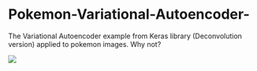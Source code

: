 # Pokemon-Variational-Autoencoder-

The Variational Autoencoder example from Keras library (Deconvolution version) applied to pokemon images. Why not?

<img src="data:image/png;base64,iVBORw0KGgoAAAANSUhEUgAAAvQAAABGCAYAAACjQQBBAAAABHNCSVQICAgIfAhkiAAAAAlwSFlz%0AAAALEgAACxIB0t1+/AAAIABJREFUeJzsvXl4HNd1p/3eWrp6R6MbaOwEuIoiKWqXLFuyZSneFCuO%0AYztxlkkcx4k9mXyZSfLlS8azmEpm8k2cOLYTO44d27IiWZKlaLcoiZIoUuK+7wQIggCJHehG72st%0Ad/5oEBsBcJHi0En/nqeIru3Ue889VXXurVtFIaWkqqqqqqqqqqqqqqqqqvrplPKvDVBVVVVVVVVV%0AVVVVVVVVXbmqCX1VVVVVVVVVVVVVVVX9FKua0FdVVVVVVVVVVVVVVdVPsaoJfVVVVVVVVVVVVVVV%0AVf0Uq5rQV1VVVVVVVVVVVVVV1U+xqgl9VVVVVVVVVVVVVVVV/RTrbSX0QogPCyE6hRCnhBB/8k5B%0AVVVVVVVVVVVVVVVVVVWXJnGl36EXQijAKeBeYAjYC3xaStn5zuFVVVVVVVVVVVVVVVVVVYvp7fTQ%0A3wZ0SynPSilN4HHgY+8MVlVVVVVVVVVVVVVVVVV1KXo7CX0L0D9jfmByWVVVVVVVVVVVVVVVVVX1%0AE5L2L30AIcSVjempqqqqqqqqqqqqqqqqqqYkpRTzLX87PfSDwJIZ862Tyy7Q//zSl5BSXvLkzJgu%0AZ78rOca/Ba6fxPQvWfYvXWZ8/KTr5N8S10/j9Hbiozr9+5iqMVKdFpuq8VGdFpt+muJjMb2dhH4v%0AsEII0S6EcAGfBp6fb8N5mxL/SpKTE1xdXDN1NXKJGdPVIsnVywVXHxfMjv+rTVcr19Woq9VXV3t8%0AXc1sVV2arlZfXe3xdTWzVXVpupivrnjIjZTSFkIEgK7JReNSypNXau/fu67moL6aG0Dnk/qrUVcb%0A29UaY1crF1z9sQ9XL9vVxPXTEGNXm672+IKrl+1q4rpa4wuuXrarOb4W09sdQ58DVkspE4ttdPfd%0Ad1+W0avViVcr10+7Ljc+qvr3pWp8LKzqNamiaoxUtZiq8VHVYvq3Eh9X/B16ACFEL3CLlDK+yDby%0AUo4xcwsxZ9mV3LTOH1OI2XvLGUcSl2D5J8U1k+1SuObjuNq5roRtZujMRbtSrvMcb4trkX0vl2um%0AvXciQVvI1uXG/jutxcp4JT57p3S1c1WOP3fd1c1VWfeTZbvY+Xw1+Oxq41pMVa7L07/29XUxXe0+%0Aq3JdmiQSRSjIf4GXYiv24VUhxF4hxG+/TVsXGL7ifd9GI+VfS/Jtlfjq1E+qRFer7y6V652kvzo9%0Asbiulvq7OiguT1eL7652Xa1+ulq5fhpU9d2lqeqnfz96u0Nu3iOlHBZC1FNJ7E9KKbfN3WjDhg1T%0Av+++++4LHm9U8u8Lw25Wj8s8PcdzdT6Rn9kbMjO5F0JcVrfsXK7zY+Pmcl6M7V+Ga9qinDX3DnPN%0A3eAyuOZjkpfBtZD9C7gume3tcS3EJhFTxxeXyzUNNy8XiAueTPzEuOawzcYSl2JmYa7JnS+XazG7%0AzLV72ftP+0xML7go1yxLcpHC/EtwLcL2TnItxHalMTZvfC1wHbziGHs7XDNnLnTXJUnO43M5Y/ad%0A5rpUtvm4Zv688thfGOSd4Jr6edkx9va4ZrP9O+CaOTO/2cvgmtxzofJdbozNZ+Md4ppl7yfNdd6a%0AvJBr65YtbNmypbL6Ip3Vb2vIzSxDQnwJyEgp/2bO8kWH3JxPtHLZHF3HT1KwSzgKqKoC0mFZx3Ia%0Ao40sdHWfOetIyejYKIOD/axZvRa32zMrGRJCzJ+wLsJl2w6nO0+RyKQxFYmqqQgsmqMNtLcuPW/o%0AQn/MsiVJZ9Kc7DrJyuWrqK2tnbX+SrgABvsGGZuYII+D0FUUSoQDXlZ1XHvJXGXTpOv0KerCEZoa%0AGmdvO7n/YsNx5uNKxFKMjMZJYSN1gSbK+DSb5a2rMHRjXq6ZbFJWwrv37FlUVaG9tW1RrsXYZjYy%0A8rkSsdEUcWxMDVTVwieztNa14Xf7L4kLYCQWJ5fLs7StBUWZ/ZDrSurSshxSE3nijkNOlSi6xO/k%0AqPcGCboDi3LNTIzS2TxjEylaG+twu/S3zSWBfNYkadmkFEAX+GWBGk2jxuU/b2iK5QI7k8ZKpsXo%0ARIZI0IfP43rbXADlkkPWckiqgApuLAJC4tc8FRax8MPS81yOlEykixi6SsB7IVdls0uN/Ypl25aU%0ATElaBVsR6Dj4sXGrOgpiQa6Z9SiBXMFCAgHP7D6XK419KcE2JXkVykKgIPHioCsK6iQXXFiPcpY9%0ASdl0MG2Jz1AuOO6V1qVtS0whsAQ4Agwp0QUVf1UMLcA1fRO0HEnZlBi6QFXeGS7pgC2ocFHp/dKY%0A8Vh7Qa7JX7JyTzJt0BSBOud5+BVzVUzjTHKJSa6pvS+BS0qwnUq1z8dVOc7lxf4U2wwuZQbXgnE6%0A2xCOU/mrzDN+4FJ9dkFHiayAyMl1l8Q1w+dTZZMVn83d5fLq8kKu80cSU7MLd+TMy3V+33eIa9Zy%0AZsTWebp5zMwXC+d3mbv55cXYpeao8/ts3o5G+RPkWuxeNLcuz+8yr5lKXSrKwkNurriHXgjhBRQp%0AZVYI4QM+CDwwP7Sc5ZjZbpDYls3QuXN85ytfZSg3hukCl8dAlSaf+43f5QP33oeuTyYoM8shZjvE%0AtEwO7N/N00/9iP/+3/+cttZ2VE2dwbE412w2iWM75LMZnnnkcQ52HyetWriCPlwyzX3v/zC/9qnP%0AoblcCDk75KdO0MkDWrZFb98Zvva1L/P7v/eH3HLL7WiaNiNRvDwu6UhMs8z2195k66499CslRNCN%0AW8S4ZWUH//k3/huayzV545m/BVS5oDskU0l++OjD3HH7Hdz3oY+g6a6pzebE2gVBPrvUlaTBMst0%0AHe7i1dd3c5QCVlDFp0+w3F/k87/wh0QjTaiKwrwhK85fNCWlcpmXXtuE223wHz71S+i6a+rEmO88%0AuiDGZs1LLNNidGCMba8dYRdFEn6Jz5ejw+rhk+/+NCtarkFVz8fKfL6fTCTLZfYdOsKZs/189tOf%0AwONxoyjqonU584Se8uHkEtuyyaZydB7oZ4dZoM8n0YKSVeVe7mpbw5qma9G086fpwlymaXKmf4it%0Ae47yiQ++h8ZoGFVdPMZmJnFzey4cx8Eslxk5m+JgocQxt0T6FVY6I6z3+VkTWYmqaYjzN8pZ9qdn%0ALNsmnkizZW8Xt69rZ1lrPZqmzzjuHK7zsFN1PedqISVm2SQZL9KbNznoBscQtCg5rtFsVvhaUVW1%0A4t8ZsT6Xy3YcCsUSx3pGqA95WNkWRtf0BWNsoXqcKbNsUsyZxPM2xw3IuwS1qslKxaRBD2GoesX2%0ALDuz2RwpKZfLnB3JIIGVLQF0TUcoysKxz4UN9ZmyTAuzZFEq2JwzBEkVNAWWqTYh1UBR9Kl4lGJu%0AvUzbKpfLxNIlMgWbtjo3bpc+45y5fJ/Zto1ZNrHKkNYgrUIJaNYEQUXFJdTK/pNJ4kJdYqZlks2b%0ATOQs6oM6XkOfcc5cPPbnsjmOxCyXcWwoiUojqIAgpCoEVAUd5SJc09f9UskiVbTxuRS8hoam64uf%0Ak3BBAjDVwJZUuByJjcRUoYjArSj4VXWqYTbFNY3CzCixJ8/tfFmiKuBxqZX762KxvyBXxbZpmth2%0AJRO3FYmJQBEKPk2rJM9CzErw5usOPt/BVDYrdnRd4JoR+wv6bJEYsywL27Ir/hASG3BQ8OoaCuKS%0AuADKpoll2TgSNFWgazqKqix43MWvr5Oxb1qTx5VIAbYUuHUdVSgIIZFSzAjQ+blMy5rkkiiKQFe1%0AqZxn3uvnjN/zrXccB9M0p7cXEkcKdE1DU1QEcrJhJObJEabvSI5tY1rW1H1YUZSpHO5KuKSsxNj0%0AcomDQFVVdLVyrgshOf/0d3a8THNJx6FsmlOBJBQFl+6aagjMW49zGgqzGmSTuYXjOJNnWIVBURR0%0ATZs8HyXyguvNTAuVBeWp8lUsuXQXyozOiUtpQFy0h14I8T3go8ColHL95LJaKt+cvxUoA/3Aw1LK%0A/zPP/tJxnIUTeinZsfkV9rzyCOvDnRh2CaSKaXvJjLjp1ZqI3nI3n/71z523OA9lxeJjj/6AoR2v%0A0JQapjvUwYd+6TPcfufdc1qXs8u7GFfn0UM89eDfsz7STa2eQThg4iUfdzNk11FuW89/+NzvEggE%0AF+V6ddOL7HzxSVaOn6Y3tIR1H/h57v/4L84ozeVxjY+O8E/f+Cpt6gma/QmEkJRsN+W8m0Sphl69%0AjV/9zc/TvnTZAlwVqwcP7uVHD32bFRN9JLwhQje9j8/9zv8zh+sCglkJ/UwuKSUP/e3XkKO7WBme%0AAM2haLmwTQ+m7ee0bOLun/0kN9x066Jc/f1n+ftv/g0No6dxNI1cx3V84fO/T11d9JK4Kjiz173w%0A2GP07XuZG5uSSMOhaKvYthefK0iPWc/ym97LXXd/4LylebnK5TJ/9/W/ptC5nwBlempb+O3P/ifW%0Arblu0RhbKKGXSHa+vpk3nn6UW1uzuAM2JaFSLLupC9Uz7oRxN6/hAx/52KJcAP/00Pc58dZrtMgs%0AZ2oaue/nf4mfee+9F+WaWjPHX93HT/Dg33ydm9uK1EUsHJcgldVpampHehvJGk3c8d578fn883BN%0A23r5pY28+NTjLBU5BgO1rL/zXn79F355RmkWyNQWSOgTsTjf/+uvE2GQJQ0WWgASKZ1o8zLCrSsY%0AL4dYe8NN1EbqFuU6ePAg3/zbv6VdL5D1+ai99nr+8LO/iz7V0J4/xhZsaAD/9LVvkuo7xMomG0+N%0AJJnTCNR1sPrmW8iYtdS3dBCJRqe7t+a5SQ8PD/OVv/4KemYEvDrZaCt//Nn/SFtj8yVxMYdNAhsf%0Af4rDb27imhZJIGiTL6tIo5F3ffBnsLU6PIEokfp6pswvkDx8+a+/wtCpI3jdMOwN8YVf+U1uW3/D%0AZcf+eat7tmzjuYcfZkWboLbGwpaCRD7A+3/ufkLRDlS9hlA4XDmvF+F6+IePsn3rq4QNk3F3iJ/9%0A8M/xsXs/eEWxL4HeU6f51l9+naYGm/qwha7aDCc8vPdD97FyzQ0I4ccb8FcaM4twbdq8mccef5Sw%0AUSZn+Ljhlvfw+U//2tRxLyf2JZBNZ/jWl79OoTBEfb0kYBQZTvq4/tY7uet99wA+DI8bVdPmCZNp%0AW0dPnOQvv/Z1at1FbJdBQ8dq/ui3Po/P413wqjyTixlslfRD8oNvfpeukwcJNwgCrgLJgpvWpdfz%0AqV/8JCpeVN1V4Zq32JWZ2MQE/+fr3yCbOIfuElj+CH/02S+wfEnHZXMBOEg2PvNjXnv5JfwNKgF3%0AnlJZw+Vfym/95m8Q8odRVR3lfKffInX5lX/4DidPHMDjMsnrQX7zk7/Ce26+9aJcU2bnJIF7d+3j%0AoX98CE+dgs9bBByShVo+/9nfZNWylShCRVGVRa8VAI8/+zyvbN6EV8tRcgX58Ps/xCc+dN/UcS+L%0AS0rOnuvn7776LcpKEbe3hKEXSBZq+eTP/QJ33f4uFBTETK5ZONMx8ebOPTz42OO4lTSOy8369bfw%0An37tM4tzTbLNx1UsFfnm3/0jZ/r7Ud0WXneMnBnmzjvu4VMf/SgKCihidkfo3KQZ6D7Tx1998x8R%0Adhw0QbR5KX/0W5+ntqZmMSpmJvUzY9+RFo/98Cl27DmIqYDPPYaFl5UrbuL3PvsbKGLySea8XOfJ%0AJJlsjr/65vcYHupGqGVsPcAf//YXuHbFygtIFuuhV2eOb59PDzzwwATwfeDjGzZs+NbksgeAQ1LK%0AjzzwwAMOcE5KOa+hBx54YMOXvvSlCx9dTBbqjTc2c+7gRupye1nfXKDBZVHngoghCEqLTCrJ+ESW%0AgYxNQ0MjHq+HOf1RU2H04vMvkD51lBsDMJbIMpEvURQqS9o7gPkDaSGuffv2cnjbi/jH3mRdQ4ZW%0AX5k63SaiSoK2SSmdZmw0wVAWgqEwoVDNhVyyQrdz+zaOb9vKnWGNZKZIPFMgUSrT2rpkVo/NolyT%0AbF1dXWzd9Dxq3xZWBsZoD+aJKCXCWATKJk46y8jgKBMlA9UTIBqtO29xVgEdKek6eZKXnnmWWwJA%0A2SKWyjGYTBGNNuDz+xc88S70mWR4eJhnn3uGctdmWkQfHcEMtWqOkFnEXywgkjlGB0eZyGuU1ACt%0ArQ1zuCpsjpSMjozw5GNPsFzkqRUwnsgzns3iCwQJR+ounQvI5XJsfHkjo4deoy53knZ/ghqRJlhK%0A48tkEPEMowOjxFOSlFNDU3Mdmjb3CUKFq1gu8cyTT6PHBmk3BOMTZTKFAoruoqmpZZJhXrB5mV9/%0A43U6d76Kf+wIbUaMoEjgKyZwT8SxxxLEzo0QGysQM+uorQ3g8brm5SrZFq9t2sxY5zHWBhTiaZts%0AroBpm7R3LF+Ua24NAOzbv49dm1/Cde4QTco4ARnHKE/gGhujOBJn/OwwY/0xUlYUj99PIOiexwoU%0AzDJ79x7g8PadrA0K8gVBNlMim03R1NKKy2Us+Fh5Pp+d6u7mpY3PYXYfpLY8jN+ZwCWTMDRGdmic%0A4d4hhnvOUbTq0Ywaamrd543NspMrl+js7uG1ja+xzCtRbIVMxiIRHyESqccfDC56M5y7bnRsjH9+%0A9mmSx/biTQ/isxPoIo01GiM9OMrZM0OMnD5LqeBFNeoJ1p4f3jPbUrZUond4mNc2biFo5QgIhVxW%0AIZeM4fV5iNRHL4urWCzxwksb6d23Ey3ej8dKoio5zIkE6f4xevsHGT7dRykl0Y1WPAF1cpjDXH+V%0A6YvH2fLqdkqxcSK6oJAzKGWTqMKhuXXJPKWZ5ppv3Rtbt3Jg25uIkX4MJ4tCATOXJdUXY2hklIGe%0AXrJjGfz+ZeiGgqqJC6yULYuu0TF27zrMWO8A9R6FcsGglMlRKqRoX7p8Vu/upXDtP3SIza++ijlw%0ADsMpolDGskpMnEkyPjZO/5leYmeHCARbMdxuVP1CLoDjgyPsO9hJ7/E+wh4NabkpZ8skYgM0Nbfi%0A9nguqy57zvTy7AvPk+o9i1IuIqSFVB3iZ7PERmL0n+1l6FQPXm8En78GdeoBxezOl86BUXYcPsWp%0Agz0E3DoaHqy8IDZ4hnA4TChUuxDVvFyxeJwnn3uOoc7TyHwJ6QhQITVaYmJogv6BXs51nUYVLkLh%0AesRUW2M6e5ZA70iMV/ecoPvoWRRH4NI8yJKbzPggbpdGQ2PTZXGZlsULL7/MyYPHMdNlbKkhFJVc%0AymZiIMPY2AB9p7op5ks0NrUhlPm5xhJpnnvrAF3HzlHOO+iGD2H7ySfGccp52juWLso1XQPT2rpt%0AOzu276WQtJCagdBclIsKiXN50qkYZ3u6mRgfp7m1HXXqKcD0/VtKKJZNNr61n8OHe8kmLFzeIELW%0AUExnyMSHWNqxbLoBdYlch48d45VXt5AYN5EuD4rhQaKTHCyTTSbpP9tD35ke6qONeOaJ3/NDf7bs%0AOsTO3SdJjZlo3gBCDWHmbUbOnqC5uXmyE2hhn821e65/gKeff4HBwRyW8CI8XhTDTWbcIRfPMjLU%0AR9epE/h9AWpqQgty7T/ayatv7GNi0EQ1fCh6CGm5GTvXSU0wSDgSWZhrTi89QCqV4scbX+LU6XEK%0Algfh8aO4XeQzkmw8x8TYECe7jiORROsb5vW5lHC6b4Cnf/wGI715bMWDcIfQlDDpsXPoiqS5uWXW%0APg888AAbNmx4YD7Kiw65kVJuE0K0z1n8MeB9k78fArYAf7qonbmlmNSmjS/Qmt/BR9bbSEfFNkE4%0AAk2xCYRy3CDc7Brq4eEHH2LtunWEI+G51kBKHMCxFUDD61G4Tfeycf8uRksOd971PkDMe8dZiGvX%0A9rcY3PMSf/huB4mKXQbLAl1IPEaGFSEVGYcHH32UaEsr7R1LLuCSkwmXtFUEBrpP4zqXwa7eUzw9%0AOs6tt9+Bx+O9LK6Tx4+y6fnH+eKdkpBHwy6DadmoEnSRocEteXfQzyOvbER6Qqxde83kSTKj50JW%0AEnrpqOjCi+HXWKUYOMkED37vH7hm9Rqi0YYFssCZDd9pm4OD/Tz43X/gv75b49o6HduucCm2QLXz%0AuO0E6/UAm3ZvZ9T0ctut60BRLuCyHQdHCtx6EG/ARbvPwMgInnjqMcINDaxYuQoh5v8403zPmrLZ%0ADE898Tj31I5wW7sb0xJYlo1wHBS7SDkdY0k5wKFjh3hhws311y/F5aqZVXRHVsbomraDx6ghFKqn%0ANWJQk/Xw7JbXcFwaN954M0JR5yGYn01KeG3TK3iH9/Era3yUigqmYyOlhSbKpGJn8ebdJMccftT/%0AY1pbfplQaCnKjCEOtgTTlhQtC7c7QCTSTHOzG2/KzbajR9iUm+DOu94/uc/C/SIz2aSEPXt2c2Tb%0AJv7wXXUUcjoltYwlbFxGkdjAObIpsMU4r4xFMXwuovXr0FzTY9BtCWVbki2baC4vDQ1LaGvzUJ9z%0Ac2RghKf6H2b9jTfi8/kXrMsLuSRdXZ288PQT/Jd3NRFUwpSESdkl0b05xvqHGR3rwS2D7JqIkrd1%0A6huuw/D4OH8IByiYklTRxFJ0mltX0NFu4LXd9I6leeSH36F9WQcNjQ2oqj4f0pSPzsuRkuHhEf7p%0AwYf4zA1RVq2IUrDK2AENVylL7Nw4XcffoFYJMjaoMZHzEKhdjS8QRNOnj5EpO8TyJZIli8bWFSz3%0AFGnSXcTj8MpLzxAIeVi+YgW67p6HaH6ubD7Ps08/x7VGgTvXtpIrlCDiBj1PJjXK3jffIKT4GOtI%0AE8+EueF9LUQb6/B4vbO4RjNFzsST1EbbCXh9LA+orIi7eGP3FkwnxXU3rMfl8iHmG/Q8h82RlUT8%0A9c1byJ05ycdvWka6UIaQG8u2MNOjHNq7G8WUtLWsI19uYdn1dTS11xGqCU3Zy5UdRtJFTo7E0QMN%0AXHvt7VxTJyjGBPtO7+PHsU5uvv0WAv7w1BCv2UCz/iAl5E2T3XsPsP3Nt/js+26mUHaw3Dq4NWR6%0AmOMnj3J4zy6aapqwZB1L1i2loa2WhmjDlNmi6TCaLnKkf5ys8HHddXextF4g0g6n+k7y6JPfZfnq%0A5Xi863Eb3gu5JqFmxn6mVOZwZxdPPfksv37PnQS9QYpCRanzInKDnD5zlKNH9hDRA5iWm5WFIrUN%0AfpoamyqP/akMIxqcyLG/d4QzE2VuvOEeGsMKRtlmfLCfx596kEhTiHBdmIA/dGlcxRIn+87ywx8+%0AwYdvvoW1K+4gUwY17CXgGuXcqeP8+LmnCesBkokcZVS8IRfNjc14Z8TYcDzDvlNDbO8cZtmK24j4%0ANdzCwYqleOmNHyC1Ai3trYRD0flvSXO4cqUiZ8fHePq5F2nx13HHnfcykXNQgwbFeJKRzk5e3bQJ%0AQyjcdNPtuAMh3D6N+mh0VozFklkOnOrn2W3HWFe3itUrbkN3CZRUljf3PkY8cYblq1dQH26aHhI8%0Ah2vGH0qmyUBsnJde3UxsKMXP3vtxso6DdOmUcwUi9mn2732TYinBso5lBCNRAgEvteFa6uujU2bT%0AuTxdfcO88NYRavUId7zrZpSgC5HKcPjIizzR/RbLr1lBe9tyfF7fRbkk0D8ywpZtO3nrrb3c/9HP%0AoPk9OC4Vx3KIa6c4eXone/bvpMbvwRuspX1JG36/j6bm1qk6KZbL9A2O8tK2w6QnJHe++2PIoIEs%0AFDjbvYsHn/guDa2N3HLju6gNheepSCpP+qd/MhKPsevAAZ5+6kU+dP/niLZ1gCFwVIWJY6c407Wf%0AJ577MZomsVEol0sYul7pMNJdVBpAkr6hUTbvOsK+IwPcd9uHEWEfjmORGDzNkxu/gsuvEagJ0hBt%0AnJ9rsiF13l+JVIqjJ07y3HMvs2r9B7n9npsRBlgKpHvPMnjyME88vxGh2vzMRALDZaACjc0tkw2a%0AirGhsRjb9h/nmVf38XPv+XlqWpuxXAIlnWXjK18mX4oTbWyguamt8l7pRXSlY+ijUsrRitPliBAi%0AerEd5kpSSTF8VhFPuQhlm5Km43UEqiOxhYXfZWHUlQnnVMxeE2k70ztOqpKcgrRBQ+KTeWrMPB4Z%0AxK+AUAU4NiiLJzUzuQD8ONQ4JopVJq9qGI6KYTuYio3PbeMxICNK2CcdHLNceZNnxg3NkZXExnEE%0AqhB4RZmgOY5t+QkoCrqrrgItHVgkqZnL5RPQoIDulDClQEhB0FYoKw5uPwR94PfbcHaMciEBtg2q%0AOpWcSwmmBGkLBAJDlQTscWpsnaDU0T0uBE7FZ+rFw0NO/uMWCh2GG4+Sx8TBElBrgqUIqFGpDenk%0AMwpacohcsg/HLKPorlk+Kzng2AKkgq6Az0kQNCU5043hURGKg7RM0I1L4pISNBTaPT5qNAdLKZHT%0ABBFboqgqMqwQrXfITLg42TNEbGQvpewv4QQqj4jPq2CDaQuko6IChpPCb5o4BS+G20ZxSRyzgGp4%0AudiXYM9zSQmt3iC6W8NW0qQNhZDj4FEV7IiXaBSycY3M2Qn6ep8nOX47ZqEBwx+YspW3IG2CDxeq%0AELjI4i2PU8q60fQ8+ARmIYXLE0TMl9TMw+U4kgZ3kI5AEIcYGY+CISEiBGbYz/p6hWLS4UyfxcYz%0A/0z/6QCZa+upbZ5+cblgQV/WIaIaaKqGqpRwWwmctIpKAVmvUiomsMsNKO55bjhzuQDLloRcfq6L%0AtKBpSfIegRQq9VKhHKmhrkHHzhUY7lR5sucZrNpRVi9XaF9341Rjw7QlJ5MWAcWFR/eCS6LZMZS0%0Ag1MoIjpcFOw4xVwCX3DxS9p5rpLloAkXtzavwueJkfeWKWkGUaFgh2sJ13m44aYAA0clr/e9xuH0%0AEby+T3Lzez9AuH46ETwSM3FsnTpfBOnVEDKNky1QiJWhRSGnxUlNnKWu4ZpFuaDScClaNpmizfqG%0A5dTSQ96TIhvy0qC6UWq9BIN+rrsjwNDxIru7D7Lx0V3cM3wP9/3cJ1mz7vpprtEiZ5MOtzUs4WDN%0AQaxSESufJjVUwK4zKQTSDJ47SFvHLbhcCySos7gsBpNZOmrbKDROkHEnyQU81Bp+gtKLsaaGT9zu%0AZ6IvyfE5rHZ2AAAgAElEQVQTo3z5219gzfobuf/+X+C+j9w/ZatzLM/Lp5Lcs3QJsegEw8lByrk4%0AiaEUpi+N3apy/Pgm1q65h9raloWhJuvRkpKu2AReV4gb21eRdqUo+b14jQgBLYKyOsiHbg5QmBjh%0A9IEY33rkz/DUR7n77g/we7/ze1O2BpMFvvZ6D3evamRJh8LRXIpccYLS8Bg5RtFv8HP49OsEggbL%0AO268KJcDHBoeZjhj8r5Vt+P4VTJ+G1UPUuNuh5UB3r2mBml30LdvlCde/D6Zl37AmrXX86d/8KfU%0A11WGUuVLJt94+ShNkVpuuf56dncew5dPkR0bJZ7px/+eJg4N76T2hI87b/voolzn63L/YD+burp5%0Az/Lb8deFSAckjvDg8y1B7YgQXBLmRl8HfQeH2Lp3M4+99hThSANf/OMvcsP6G6ZsPbTpAGNZh/vu%0AuYcTw71MxCbQR0bJ9vfhvj5MV+EkL299gk/f/x9nvbOxENfx4UG++vLzLA0vo6kxSjKoYnlVXN4m%0AfN5G2iNhln1kCcOn+jl1spuNf/Lb1NaE+e3Pfp77Pjxd9he3HeHlPT184iMfY7ScID6RRBmZoHS2%0AC2WpwYgR5/uPf43P/fIf0hhtvSjXSDLBf3/k+9QVNNatuolkyAXSQXWFMYJuwloN99zVwsTIOXqP%0An+KP/8d/IeB2c//PfozPfe53p2ztOdrN//7us3zso5/CXednopjFGstRGjiJGSnjtHj42+//Bb/z%0Aq3/ATetvX5RLAjbwlcceIXM2wXtvuptyfQBpKCiqF0SQwFoPN13XQiYzQP+JU3ztO19HNYvcdsMt%0AfPF//C/EZJ30D4/xn//3N7j5tg9x4+3XktBKlGNF8qM9JNQxoh+5hode+B65Qpafv+8XF+eSFa5H%0AXvwxe3Yf4mPv/RiitYlCUEPTVBwtgmeFzsr2Jpqt2xk81c0/v/wSjz76PZaEG/ivD/wFrZMf0yhb%0AFv//tx9CeJfw/k/9KpkgmMky2f5BkulTNN23lo2HNpHOJPn9z/+/i3JBJa97dddufvCjp/nZ9Xeh%0Ar1xJNqChCROMCK52N611UervfReDJ0+x49g+Nr36LMGywh988X9y6x3vnrL14FPPc7Qvxcc/8weI%0AOkGiaJMbHiPZd5Dgu9s5ONBF7Ft/xZ/9t7+cv3E2RxcdcgPwwAMPhIBfmTHk5k82bNjwlzPW/38b%0ANmz48gL7bpAStmyd/vROR0cH53pP8+B3vspSs5tV9SV8fhu3YyJLBrbtBqHjlAUIBcs0sNN+To2M%0AoXq9tLZNJw8OMDQe5x8fexJt/AAr3QnqXQ5GrYKiCDJZk+2nR+joWEIwEJgxmqqS0M7N8TPpFI/9%0A4B/Qh/dxXX0eX8jBkBbC1DAtD1J1IU0VpIojVMxskMFYirRps+Ka6ZutBAqmxSPPvsDYqe2sMsZo%0AVE2MgEC4JGbJYc/pUUKRehoaohflAnjuiYcZPfI6N9dnCdVLDNVCsxRKpg9HdSFtFcdREbogm/MR%0AT5QYiCW5Zu3aSi+tqHCVHcmPN2/l0J7XucYYpEUt4zEcVKPSOuocSmJrHpYu7Zgsi5zmmodt6+sv%0Ase/VJ7mjLkNDo4PbcDAcScnyYys6SB1p60hdkCsZpFMOnT39LFm2DG8gMFXyoi3ZcfAIL2/ayFL1%0AHG1aHp9qorsdTNvh3Fia8ZzJurVrZ3Cd9xkXPFE4dmgfzz7yba51j9HaaOPxSXw4mLYPU7hw0BCW%0AG0dVKDgauZzgzOl+aqONhKONU23Hou1w/MxZHnryWcKl07TpKfyygO6yyVs2w/EcXYMx1ly7FsMw%0AZvUWzcc12N/H9775FeqLfSxrNPHUgg+QeDClu8Il3UhVo6QIciWNxEgc3e2nqWMZ9mSJy7bD4HiC%0AR57eiBM7SbuewGdlUIVJ3rYYT+bZdayHpUuXUVsbvihXsZDjh9//FuVzB7i20cTdKPAIFQ2DMl5s%0AqaEqboTqwtIFqRLk4hnsssKSa6/HmjyC5UhSBZMXXtnGSM8Rlnom8JlJFLtIySoTz5Y40tVPKNJA%0Aa2vbhVzzsL3wz49yZu9rXNdgEWgBr0vDhUFJerAcF6riRtPd4BLESzbFVJ5SokDr6ltwNH3qJcF4%0AtsT2XSc4fugIy7wT+OwYopjBKheZKFqc6R0Fxc3qa9ZMxtjiXDveeI03f/wjrq8zCbcoePwuPBiU%0AHA+WdKOqblxuL6gqSdOkkC1iDsVpWnojmr8WSzi4VIXRZI5jJ86xa8cxGvQ4fmcUJxfDyueImSYD%0AA3GS6TK33PyuWVyz63J6qMDJo4d5/HvfZKknR0OLirvWwC88mI4b03GjKm7cPg8oLnKWRTKTw0hl%0AqY9egxFqpYCFrqnEE1lOnx5h65un8NpjBBjFyg5STKZIWCVGRlP09o5xw/W34vP5F4mxytk6OjLE%0AQ3//dUKlMZY0G7iibnx6AAcvZcdAwcDjNdA0D2UEQ8kENUWTsK8ZT3gVKauIrilkMnnO9Axz7PAY%0AVjZGjRKjnOkhF0uSKhaIpQocP3KGa1ffSEND0zwxNnsIomma/OgH/0hpoItVrT7URjdeTw1C81GQ%0ALjRcuD0aLsOLpnnoT4zjLZUJK0FcwWsZz2dAAcd06DzRy0BvnsxEhlpXilKmm8zoCKlMhmTZpPfE%0AIC2Ny1i5YvX8sT9n2Mem55+m/+BubmqvQzS5MfxBXEaQjNBQpIphqLg9Bj6jluFkDJHP0OioYHQw%0Ams5StMsEvF4O7+9ieKBMMulQ7y9RTp8hMdLHxNgYWeEw1DNCwFXLrTfNjrH5uBxg/863OLDpRd7T%0A0Yre6EcJ+vF6Q+RUDSkFLl3B8Gn4XRHimRTZxAjLcbBELf2xFOOpCaJ1dRw51M1AX5ZMtga/u4Sd%0AH2BiuJuxnj5ymsn40AR2VnLv+z5YGT88b11Oc5051cVLjzzEu9s6qG2tw6zxEPDVUNR1bAEuVUEL%0AKPhdYUqFEgMDp1itq0hT0D0wStfpburq6ujrGaLz6ACOXIph2GCNkhjtZPD4SbKyQCqVZaIvxt13%0A/gy1oXmurzNizAHiE3FeeORhrgmF6VjWTibkwev1Y7lclBSJIRQIgMcdRJManacPsMol8JZNjp3p%0A4+CBg3h8PlKpPNvf2EswcB1unwdVTZKMn2Tw6FFS2QRF22bweB933HIXHe1LL8plARuffBJfyWL9%0AtWtJBr24PB5sw0VOkRgIHJ9A83qpMyKc6tlP1MrSgsPB7m727NpFqWTh9vh56blXCPqvJVjbhMtb%0AJDFxisHjh4kPDSD8bkZOnGN1x2puWH/TAjE2LRPYvnkLiTMD3HXjrSSCQRyPgXAZJBUwhMAxFEyf%0AQauvgYFzx1GTA6x365zoPcOuXbsZGRqjfcVKXnxmI045RGPzOowam1Sql8HOIwyc6EQL+0j0jhD1%0A1fK+u95/CVySowePcXT7Pu668VZKoQg5w0DzGGRUgSIEiksj49Vo8daRnRhkov847/F76B8eZMfu%0AvZw8fpIly1ew462djPVnWbH8TvSgQy4/wtCZ45zevge11iAXTzLadY7uzh7eeusttmzZwtatWxcc%0AcnOl/7HUqBCiAUAI0QiMLbbxhg1fYsOXNrDhS1/i7ve9j94zPRzc8SqZI8+yyjdOe7jyiTLVEijR%0AtYwF1rJvwkPWUbEUhZBHsL7G5OSubZw9fRo5+QKmdCrP2rLZNG9u24wrf47WSBml3sG7TLC8CQK5%0AUTa/+hqpRGqeL0TI6a42KRkZGWL3W68yfvB5mpwzrIyCoggUW6CElpJtuIndE15iloapCgyX4IY6%0AhdHOw5w4fBhmcFX+Ouzfv4vcaCdLI0WUGhv3EmhrVWhTsuzcuoWhwaGLcqXTKXa+tZmBfS8SSB1h%0AbZPE0EF1FFRvI077HRwrhBksubBUBelSuCaiYQ6fYd/2HViWVRn+41QmBejsPMrA6QOsihQw/Cbu%0AJoeGdsH1NQpdB/dxurt7qid5iun8NMllmSaH9++iZ/dGlIEd3NhiE/SChkDTg2jL7uCMaOZMwYWp%0AKUi3wpKIjr8Y581Nr5FOppDSwXEcbNtBRTJwrpdjB3aw1J8h4Cuhh20iHbC6VmX0dBdHDh2ew3We%0AbdpfSEn3ySOc2PEShZOvsDKYIhoETVXQpY7Wej0jnqV05VwUVRXpU2mI6Czxltm9ZSsjg0NI6VS+%0ABmHZKEhS8THe2voqNWKUsK+I8JqElsLSWo3S8CA7d+6iVCrN+xWSmVwDZ3s4tO1l4vueo1kZoLVW%0AousqBgJX/XLS4Ws4lnGRRsfx6YTqDda3uOk5epje0z2TvrIply2wbWQpx+6db+KkzxL1FrBknmCL%0ApC2sYqTTvL55CxOJ5CJcFbbY2DC733yFod3PE8x10lFno7tVDKFghJqxGtfSmfUQs13YPje+qJfV%0ArQGSQ+foOnESx7ZwLItiycQyTUK65OTRAyQGumj2FjBLabwRi6Z6hbqyw96d+xgcHJp/nNQMn+Wy%0AGfbseJ2+nT9GG9nPimgZv0/FUFQMdwitdT39ZpCRsgvT8OJpDLCsrQallKHz2ElKhTy2WaZQLJLJ%0AF6jVHIb7TtHbeZBWTw6KSVzeIg2NgjbH4NTRU3T39E37Zj4uJI7jcPTQLrp2vIh5+k2WR/JEggK3%0AquDChatxJXERYqigU1T8uOtDtC2JEPGp9HSeJptMYpYKFPJ5RhJJgqpFKT7EkYO7CdlxtOIEikgT%0AbRY0C53RnhGOHj99Ea6KTncd5ej2jWQPb6LRiBGtAa9LRS/a6DUNZF01DOUFOacGV6iOprYoS5tr%0AyY3HyE3EKRfSFHNpBsfHcDkFapw0u3ftQEkPYRTimPkYdY2SqKaTH85w4PApiqXywlyTywf6z7Dv%0ArZdI7n+FkNlPQ61DwKNjmA66x4/pDTCSs8jYQbRAA/UtzVyzvBm3bWIm45Qy45SyMc6NDFLMJ1gZ%0AdOg+eYTsSC+eYoxcfJhg0KLOrSMmbA4c7iGVzi0cY5OKx0bZ9uZLJA68gT9zhqawTcjvxg2Vr+X4%0AvUyUymQsP8LdRLilnWXL2qjzuFAyCQrJfgrJAfqH+hgaH+SmRjfJkT7Gz3XjLYyTHz2HoRcI+3R8%0AWY2+njHi8cxFuQr5LLt2bSZ2cBvB+GmaIhZhvwufpqApEjXoJu+Y5CwXjtZEqL6DtvZ2msM1eAtZ%0AShM9ZMe7GRzo4sjpLpZHNNTSBANnuvBkY+RHzyJLCWp8Kv6iRnwow3gsszjUpA4f2cPwoZ1EY+do%0ACJmE/Sp+XUEXDppXYAqTgiWwRAP+UDvNrR20NUeJYGEnTpMZPsTo2UPsOnqAWrdFvceh78wpZHyE%0A4shZiskhfH7wWCqFiRLxWHZGB87C6u4+Ts/BnXQkY0R9JWp9goCm4FYkuiGRqknJMrGoxRNopb6p%0AgyUdbTR6NJTUGVJntxPr2cG+gzuxyglWNPoYGuojPzpEYfgsqaHTaJqJYQvsrMNEIo81+XWfxTQ4%0AeJYDu7fSnE3R6LGpCQiCQmAg0VQHoZo4dhFb+HD5GojUd9CytIPmGh/uwiCJns2Mdb7Bof1bGRnp%0AY/3yKMXCBJmxYQpD/Yz3HMUxM+hSQkGSyZpY1sW5EhMxNr+xEW86QbNHwe8XBITALUHDQQgL4ZRw%0AhI7qjlAbWUJDawfNdSFCMkGyexOjJ17j+IHNHO08zLLWCLpWJjsxSn5wiLHuYxQzY6hCIopQLkks%0AezGiSgpdLBXYtXsrpbEhWnwGmk/gU8AjBTogMFEcszK6QQ8SDDYTaWinsTFKi9+kcHYbo8deoevg%0Aa7y15038PpWgX6OUjVMYGWXs1Akyo+fQhA0lG9uU2M5iIzim1x05sp+R3m7afF5Ut8BQwCcFbhSE%0AtNGkhYbAVLz4Ag2E6tqpb2xjaZOBHDvE6NGX6Tn4Km/t2ozlFKiv82OXUxTGxomdPkW87xQaJsK0%0AkRY0NDXzxS9+kQ0bNnCxDvhLTejnvvnzPPCZyd+/ATx3iXaQwBtbXmP7xkf4wo2StkAOt5PHYzqU%0AS17Emg/R2fBeHu5RSBolHLeFpptEvGkiooBSylMoFpBS4kgQUuLCwmfF8JaSeNxZfMsK+NfoBBtU%0A/LqN2y5VhrZwvp95/u/0Hj1ykIe/+1U+1BhjfV0Bl53Fb5rYRQPZ9i5i19zPd0656JMmjtcC3SHs%0AyxFSCuilArlcrpLYOBIcMBSJz07iLSXwksHbliWwWqGmzUWtW+DBRJUOUi7MBTA0cI6vfeV/scLp%0A4q7WMpqdxl8uIQsadmg18vZP80ysjqMlCxko4+iCkL9IjVFAM4vkshlMs4zjODi2xFDBb6fxlWJ4%0Ayml8dRkCKyG8wk29TyegVoYvTX2tbB4yCRQKeR75wd+jDmzn/hUOqp3GVyqiFMDUmvDe8Ytss5ay%0AIy2RtSWkWyEYsAj7iqhWmUI+i1kqIm2bctnBUCAg8/hLYxjFJG5vhsASi/A6L9GwQa1bw60qUzdC%0AMY/XzucPG5/7EWd3P8OvrFWI6Dm85QJGwSZfMPCu+wCnAut4LSZwIgWEX8EfFERDZRRhUS7mKRVy%0AYFuUSjYakhqlRE1pBHdxApeSwldfpO4GH9FGD2G/gc+lI+R0/8fcE+Y81663Xmfr09/m166VLPMX%0A8ZRzeAtlClmJq/0W4k238eKISspfQqkReIMuWqImmm5TKuUpFlIIu0yhUAbbIeJyqDWHcRVGUcwJ%0ADHeWyGo3DUt8RIMeanxeNEVZkOs8W9fJw3z/G3/GHTVj3FBnYlhZavIlzJyJElkGq97Lq+MGg4qJ%0ADEgMv5fGRnD5HIp2iVJhAmEVKOQLFApFGgIqYWcEI98PuXE0K0GkXaNleYDmgIfagB/XjM+YLcQ1%0APjrIt77+Z0Qzx7izReKyswQLRexsEcuopfaGezlY8nO6VMb22Li8NTQ0GnhrFdLSwrRiKFaGYj7D%0AaDxBnV9Qp47jzndjJwdRcjHCdZL21TUsqfFQFwzicXumGBbisswyjz389+RObeYjS1U8Iou/nEPJ%0A5cibELn2Vs6qNZxI5ym5Ki+t1Uf91EZ1EjjYIoZLxnEKSU729xMwbFr9GXylEzjJXkRilJBhsuqG%0AMO0RH9FgEJ8/eAHXfGwvbXyCI288xidXuYm6i/itLK5clkQiSbBlKWlvLYdjKfKqQHEHqY3U0tzq%0AIadI0OL49WG81gTHznTjOBlWNjgEnMOQ6saJDeIt5Lh2fYSlTX4aagKEwhFURb0o155db/DcD7/G%0Ah1pgaY2N18kTKBbIxMdx+4MQCnNwZIiUVJGuEP5ghGXLwziGQGgTNATO0qDG6DxzjOGJQW5YGSDi%0A6kJkj2OO9qGOxFi+LMDy9hoag14i0Xp0l+uiXN3dx/nqX/0pK0WcdXUqblGg3nawEnFUIQnW19E9%0APky8DI4eRnfV0tZej8uvg5piRUMPS73DDPUfYW/nYW5d30BL7SBq8QiFkW6cs0O0RdysXhmhMeAm%0AEo3g9nkvyjUxEeOb3/hz1NFObm32oal5ohK0bBpZyNDc0MB4doLxQhlbr8ciSLSpgWAkQEnmWNPa%0Az/r6IazECZ7cvJH2Di8r2nK47MOkh46TP32GiOqwbk0TjUEXdXUhfDXTQ/oW4pJIHnvs25w7tJX3%0AdtShu/JEhCRYLGOlY9QHfJhmjng2A65GTNtXeRLd2kCiWGBta5y7lsZoVvv44QuPofsKrFuj49aP%0AkB45SqKrEy2V5vobO2iKuAnX+gmEQ1PX+cWur6+88gxbX3qce1ctIeCzCQiLqAlWMkZIU9DtMomJ%0AGFKNULZ9uP1h2levIK84LG/K8JF1Gd7TlmLT5h8xkjzDzbdF8Qa7yEwcZezkcbI9g1yzpoWmJh/B%0AgE6wPjz18ulCdQmwb992/ul7X2VdfZC6kI5LlFniuHBlMvhti4BjkxztRzoebCeAVH2sWHcdjs8g%0AGi7yiZtNPrLWovPwRvYf28Z77l5DbeMYucxxBk8co3/HSVpaQrQuq8XrlQTra9Hdi8c+QG9vN3/x%0A53+Mz8rS3BDEEiXahEGgaOIrmYSBcnwUSgKFIIWSSuuyNXjqI3gCBT79LsHHb1IojO/luVd+xJrb%0AVhFdalModXPu2BF63zxKwNBZem0DmlHAG/ahe6ffA1qIK5NO8e1v/hWx/m46lkRJiSJRoVFvSvzF%0AEvWoKKkJlFwZl6ghlYNQ4wpCbR2Y3hz336Tyi7e7iOq9/MP3/wZPs5+m1T5MpZdzJ47R89ZhZPr/%0AkvaeUZJd12Hud3PdyqFzTjPd05MzMBhgEnIkAIoATEokRYqWZdEyJdkK9nokaEl+b60nS89Ly4o0%0Agy1SJMUIEhASkTEJEzGpZzrnrurK6eb7fjTCYIgJpPev6nO67vl6n93n7pP2rjG4uRdFr6NGZNTQ%0Atcf9dy3tu//0NY4f/hmrBzopyy5hUaBNEInbNilXIFCtIFUqhMQEhbqIFO6guX899ajBng0ST9yk%0Asbm9zHe+/9cUxTJdm9shOMfCxAVGD56kNDHHhl3DBOMeUsAjEL16jpwr5boOvSAIY8AYsFYQhGlB%0AED7Nys7Wk4IgGMB/Ao7eSGPvzq89z8XBxtFFfHwMV6Tiy2iyyT//6F/4yfdfRE7X8awAzryGOSNh%0AewJ39UnMHHuav/37v8L3HUTRBxEc18Os2Ri2CpEgof4AfqgR09cxkfDjQQTl2mfvYOVCpuna2LqI%0ALwvYnkDeUZBEm9feOMRXv/YD/Jk8Xk3CyQawx2UqVZ+dbRJq+i3+5M/+E+n0PKLoIUo+ju9j1i0M%0AS8TVQ8SGVKREAtPXqVoeJMIIAeWafbVyvtOjaptYAQFPk/B8gbyj4uNyceQ8/+2v/pGlM1N4RR+3%0AHMQeUajlBQYTEmvVWZ784hc4e+YYouAiST6O72GYNjXDxxBDhAc01OYIBiEKJQMvHkKK6Ne1IQ+f%0AiuNgqOCFZAQBiq6C5UE+Pc9f/PW3OfPmWZxlE98I4oyqGEsiTbrIg6tcvvkP/5VXXn4aUXRQVXBx%0AqdsmVcOi7AXQezSCPTqWEKJYsvAiQdSm+I1chaDiulQl8OIaKBJlR6ZiiyhOlW9+73leefYo5lwJ%0A0QnhTKkYsxKaIPPIugBHn/0q3//uPyAKJgHNB3GFq1KvUbQl5FaV+BoNSwlSrJq4QY3oYAeien0b%0Aq7keRXy8Bh10lZqrkKspBDyHl185xk+eeoPS2BKCoeAuaBgTEoYps2+VRn7kWb7yP/4Mxy4S1D1k%0AxaVq1ynVKxQsBy8p0bJNwQsrFGoGhiTQfusmtETkulym65OzPOxkCCJBbE9joaQiWj7nzozz3R+8%0AytzZMai4iHmN2ggYVZFNnRrx2tv8+Z/8DksLFwnrDiHdp2RWKNaL5Kw6VR3at8tIDSI5wyBv1Onb%0At4Nkz7XPNgM4HuRrHmYsiJCM4As66aKCWxdZnl3mmz98g3NvncPKldEsjep5l2rRp6dJYXNTlq/8%0At//IyNnXiOg2LXGJql0kX82RNytkFYfGtQJ6h0fWqTGdXqTn5q30bN1wXS4fKNV8aroOLUlkOUKu%0AqFEryvhFi2defZu3Dp+mMDdPTJQwpl3KOZdoTOC+rSov/+CvOPLaDwkHTYaaVWwvR6a8SKFSJCOa%0AhPs9ov0ey36VqeVFWtYPsfWe26/LBFCrQ1UMQHcTkp6gUA6QXxaJuyrHz0xx8PAp5i6eJypZeBmT%0A8rKBF3DYs1ln4viP+NlTXycQqLGuTUaTs8zkRinl8mSEClKbRdOQS1YqM5VdINzawt2/9quErhv2%0ADSxToGprCD3NSLEGqvUA0/M2AUdlei7H4RNnOXfsMJKZRSjXKKWr5IUK64YU7Oxxnvrm3+B6y6xv%0AFWkN57gwd5hsZpG8W8FpMGlb61DWC0zm5jBFkX/1O1+gva/v+jZmC1TLCn57I1JTM5YV5sJkBa8m%0AUSkYnLwwxrFDr2Jkx1GNIqXFEjmvRHuvRDKwxHf/7q8o5qdY0yKwvqHC8dGnmZ0ZpVgrUo/WaFht%0AYESXmShMMzO3yINP/Bobtl37bDOsXMuql1T8hkakzg4QUozPV6kUHDB9xucXOHbkddLjpwg5OWqZ%0AInm3QKTVY6hH5o2nfsTi9EV6G+BAh8elS08zMnKYYi5HRa8R7q7iNWSZqk5z4cwFbt1/DwfufuC6%0AXAB2RcULNyCv7kUOtjKbtVlariDbKxcGT506xMjJV4k4y9jFAiUrj5Aw2LG5jenTp5gZuUBLUube%0ALoXs+MscP/Ispfk0VamC1lpBbc2x4M4xfuESw6s388SvfnYljOM1xcepq/hSCn3jEHKii+WqxMRi%0AHsFycYwaY6OnOPT6D1Ers/iVAlWzgBEsMri6GTObZ/rcGMlUiAPtAQKLb3PohR+QuzRNzSwgJsqE%0AWrOUpEVmxyZo1lv5whf+M01XvUj5PpdvyWDHCK0fRmvrp+yGuLC0TM0wED2DbHqcnz79NYzFC6hG%0AAdspU9OztPc0EJJUps9NEgqp7GoN0VOd57UffJvpk+coF5fxQyWiLRkMaYnFqSlIu/zB732R4TXr%0Ar9+RjgTlMNGBYcK9a7CkJCPZPNlaBRED2V7mxZ99i/Slo4TMAr5XxwzliLdHaUq2s3BxBlXw2dSg%0As0syOfvUT7l08C2yS/O4gQqBRBpXXmJ5cY7Fw9N8+mOfY+9t1x7HVlQmINVCJDoGaRjejBBoZapa%0AZ6FWxhNMWsMmx44+xYXjLxAzCiiiiR8pEGxR6GhfR71YRXItVscCPBTXKL1xhJHXDjE3NYEpl1HC%0AGdCWKJYXmXltjHtvuo+PPfqvrs8FKFaYZGqAjm070eKdLDs+8/UypmjSHreZvPQab776fZJGgaBk%0AIsVLKK0GHR2bkUUZ2TPpCmncF9FRT53nwnOvMHHxAiV7GbQMorZEzcsxf2SCza0b+fxv/g6BwNWD%0AIVwuN7JC/0lgK3DG9/0u3/e/ChjAH/u+H/B9P+r7/veu/5j3t8tcb+VMtO35+L64EnNVFDBFl9zU%0AGRPC2QUAACAASURBVOz506S0Cjga1bqOWRcJWgYtmoKbXSY9PvlOiMIVzy6VTPGxj32CYmI1Z2oq%0AdUHm0JEyL46a5FOdPPbYEzQ0NFzFQX1/T3glq99KJkTXExARkUUJW/bIL41THDtKo1ZA8SXqZoBK%0ATUY1TBoVCa1eY+78RRzLRhBEBARkWebuux8g1L+VIwUZN6hx6lyNl87VuaQmuO+hR+nr7buhyZfj%0AgeV6uJ6P4IvIgoSr+BTLi8yffZ2wt4Qm+JhmgGJNQarZpESBhOAxf+4CRrm6EhNVXFnn2LXrNlZv%0A388rGYGyonBpxuTlU1UO2irb99zOxg0bPzQj3pWqcz0B2/WxXA/fE5EFEV8VKHslJt9+Dak2RUiy%0AsQydQk3Bq7rEPY+OSIDi1BTl5SyiKK2E5xIE1q3dyG13foQjeYUlX2A+b/PS0QJHTZnuLTvZffMt%0A1+cCPE/E9sB0XFzHR/QFBFnECHhMXTqGkR0hqpjYZoBiVcYsu4QNi+5ECGt5icL8IqIoI0kSoiDQ%0A2dnNY49/ilmSTBo+Rcvh1TcznKrLxNas5659dxIIBK7P5YvYnkTdcbFtDzwBSRaxQxIzc+fJzJwk%0AGajhWTKlikS55KIV67RHgihGmezUJALSSqIPSSQajfHII4/jJnu5ULKxVZ9jby9zriyjrF7DI3fd%0AT2MydV0u3xdxPQXD9jAdD88DWRTxwwqL+RnGLxwkrhYRPShXBXIlGzFfp0XXiCku6dERXMtBVVQ0%0AZSUByYEDd9E0sIGTmSqO7nNhPM/5ZRCG1rH/tgP0tHfewORMwPMV6g7UnJUxQxRlhLBG3i5w8q0X%0AUNxFVMGlVhNZKJq4+TopWaItpZObGsWq1NAUnXBAQ/Rdtm/dxobtuzk6W6Ii2sykS5ydNpDWbWXH%0Azbcy3L/qWks07+sMBdMRqTguhu/jCzJSUMcM+Jw49jJGcZyQYmEaIovFOrVchajj09/XgpVbxCgU%0A0ZQgqXAYVXAY6Otm3x13MVqwyNoGuXKFk2eX0VZtZNPNt7FlaO0Nc1meTMF2qPkeniAhBYIojTHO%0AXzhOZu4sUc3AsWGpVCOfLREoW/T2tCA7VWqZDKoSXtkVkB2a4hqPPPoRyr7GYqWC4dY5eWYWpW2I%0ADbsPcPOGTegB7cO5LuP1kXE8lbzjUvEdHARkUUdLJpicvsjo+cMkA3VwHXKVCulsDmmpTEdrI9Gg%0ATG1hAUkI0hKPkdJcVDvDvj070WJxpnM5RMVidHwBom1s2X8vt23ZRip6lQWAD+hRxPU0io5L2XOw%0ARJA8BS0cZSm7yPHDL6CTQ/YtSvUas/k0zlKZpliclpYktfk5REemKRqmK+7hZy+waW07Te1NjC+k%0AESSThcU0hq9z8z2PsmvbTbQ1NV29H9874izguyplx6PoWZiij+BKqGqIcq3KS8//ELs0hSbUMSyD%0AufIiRqZIXA3RNdiHUyqB6ZEK66xtA706Rm+zSN+qJkYmZ3CdCqV8lny+zi13PsItN91G3xVZuT+U%0AC/AcmZoNecekLvoIroCKiofAodeeJzt3jqBYxXUt0rU0lXyeoKMysG0jkiDi1W1imsbGTo+kN0kq%0AkGZwOMpSZoF6JYdTKzA7Ns3mbXvZc+vtrOkbuMr+9Qe5cCVMWyBn1ajj4XuguiKqonPq+CEmzh8h%0AJJQRXJuiuUyxmEUpi3SuXUcwnsCpWeiSwtoOl9bQPKo7Su9qn3JlkVJuCdmrsjA6war+ddx+4D42%0ADg2jX83ZutzGPBHXkShYBlX/nQRVlo8iKFy6cIbTR18iKpZQfIuqlSdXXsTP+zT3DpHo6sE2bHRB%0AZKDVo78xB7XzpJpzWM482cVpQopJfnqa1lgz99/9KNs3bCYRvUq0osu4BAQER6FsW1R8B1cE2XKR%0APJifnuT1l36CWFsggIFtl1kqT+FWPBLN/TQNrcNwfBTfpTvhsLazjFS9SECfwWWGpelRNCrU0nME%0AHYGP3v84u7bupLXxGgEHhMs+uBI126Hsrpw6EG0X0fYoZDK88Mz3qaZHCQo1RL9OpjyJWbWIRLto%0A23gTvhZEcm2adYNtAwYRdxrZn8SXplkYPw9WDqeUxlzMcP++e9lz060r76PrcgGegOm4lB0DV/YR%0AXRfRdDArdQ6+9hyLE6eICGU00aZYmaFWLRPQWmjbuBs53gS4JKQam3oMUvICGBOgTpOdG8Eup8HI%0As3D2LLs3bOfOW/ezunfgvR3Q68l1HXrf918H8tf5E6/9jMu+IACNjc0km7oZXRLIGSquryKJMnVJ%0ApFUusjZSZFWjg+MKlEUZUxYIuAa+LZLwZeJmnYsXLlGrVhF8n1QyxWOP/yrVWD9nMgLFNLz2com3%0AiwnC63fxxKOP0Zhq+DmmKy+LxGMJunsGWSiqpMsSpquiChKWLBGTqwzpWda1uSgSlH2ZqioR8E1E%0AWyDkKbTjMzcxRSGXB99HEUXuuedBor1beGvRp14WOX60xsm5EO7qbTz80K/Qd0Uc2/e5Vj4JgK6H%0AGBpcR9kOM5cXqNoqiiDiKhKqYtIvLjHcZBHRoOSIFDQZ2beQbQ/F1ejVVIrzi6QX0wiej+T77N51%0AG0Pb9vHGrEO+JDJy3uLoiESxbyN77niATWuvtUq5wiVJMn09q/HkBqYyPkVDRvBFUCR81afNm2cw%0AUacpDCUT8rKI5zmolotvB+jQAriFIrPTc+D5iJ7P+uEN7L3jIxxbgoWCwMyMx8GTDrm2NWzafTu3%0AvHMp8Gryro11tHcTinYwtuCwXBZwXRFRkbCCCnFvif5Qie7kyiprDjA9B7Vu4ZoqTWoI3bKYHJvG%0ANkwk16envYvHHv81FuwYk1mPbEHmjbdMcolVDOzcwx07bkPXrj6LfperqbGFltYBRucdFvIupuWj%0AyAJ2WEfzcrRLGYZaJWzbI+e6VH0HrWLgmTJxJUyjIjM1Nk2tXEN0fVKhCI8+9DGESBcjSw51W+f0%0AKOSCvXTt2MO92/fQEL1GbOnLbH/1qvUsFUVmli1KhosqgRvWgTIxY4r1bSISHjnLoSjYSBUD3xDR%0A5TC98RjZhQylXAnJA9VxuX3vHbR0rePMrIFBmPEllWWxk67dt7N7/Q7ak9eOJCMAgYDOmqEN1O0Q%0AE4sG2ZqzEhQqrOHJFuLyOVYlbaIaLNdMMoKJX60jVEEUIvQ1NmCWquTSeWRfIOC67Ny0hfUbb+bE%0AaImKGyZdibJktzFw4AG2rd9Gb6r5ulyiINLfN4ikpRidqzBfqePgIYRV3JCEOX+ODq1MS0RiuWyy%0A4FQxq3Wkso/lRmhvaERxfTLzWSRfQnddhru72XPbASbmLfL1ABW/gZlSkv7d97Jl800MpK6vLwHo%0A7Ogmnurk4lSZ2WKFuucg6Qp+KkJ1aZS4tUR/o0qxbLBglijVKih5G9MOk0o0EddDLE5nEW2BiOvT%0AE4vw4H33UqkpZAoSfqCNxWKCni23s/2W/QwkG1CvFhHLf5+tsbGZzu5VTMxVmcoVKTkGiiYjJaKU%0As7MI6UtsbA/imCaLtQJZo0Bg2cIxdMKRJtoaGsnNF/HrHjEfWgWfPbu2o8hR5hctgvEeqnYjHUO7%0Aue2uh+iLpwh+WDjBd7n8Fa5oNMbw2g0sFxwm0llyZglVAjkSolLKkh85xtpGBVVwSVcLLJpZ5KyB%0AV9MQ9Sb6e3oxSw5e1SIlibRZdbYN9ZJKpJgczxOKdiHKbbR0buG+xz7JqrZOIpdF0fowNgFQNY3V%0AQ2swbYnx+SXS9SwCNkpAxbDqXDz4Ih2aSTIgkikXWbDT+IUalBVMpYG27l4kT8MtmTTqEt2Cy/qO%0AJJ1tKUbOTKMpjURDXSQTq3j4459l3ao1RG+AS0Cgp7cPVQszOjnLQimN69ZRFRlPELlw9HVCtQwd%0AMZVsucySlcYsl5GKEiUxSay9Bz0Qw8pVaQxBf8BnOKXS2x1hYXIBwQnSlOgjJDdz9wOPsWPbTqKK%0A8uG5Wa7gam1rI9nQyMjFSeZy8xhWEVXwUQJBLp0+jjE/ymBjiGq9RsbMUK3nUQsCVSGG2tRNJNWK%0AuVwlGXTpjXusSnh0dYsUM4vYFZfu1tVEpBR79tzN/gN3EFVkpGtwrdi/QDKVoqunm+npWWaXpqnU%0As6iuhSIrTF8aYebMW2xpjyO4NtnqMvn6EloB6l4YN9FOrKMPr+oQ02y6m3xWJR1ammsY5XnK6QKD%0AvWtpDDaxbfMuHnr4oyT0ILJ4PS4IhcMMrx+mkMsxMzdOqZZBsmoovkB6doYTr75If0QmrECummOp%0AOg0lF8sOUQk3E+0dRvJlQrJJZ7PH6gaXxngJ25hlaWKKntZu2uNtrO1dwyc//Rk6W1pQrsZ1mSiK%0AQv/qfmzLYHJyhGJ9Ed8oI9sOpeUcL/z0x8ScCs0hmWKtyEJ5Arti4Fg6OTWO3DaIokUIYtDW4tDf%0A6NIYKeHas8xeOE9TLEVPUxfdyVY+8fFPMDw4eENcINDe1Y6qiYyOnCFfnsOqFxBME6di8vqLL2Jn%0AZumJB6jUaywWp6mViohmkIwQwU32oUYa0ajR1GjR2+TQHKng2jOkJy4SllVWd/WTEDQeuv8+du7Y%0Ajiz+fAz8q8kvG+VmL/C5J5988tNPPvnktieffPKVL33pS+ZVvruSWOqysr6+fsLxNv7iG68QCsXQ%0A9QCKCpKi0KxFWJ2I0xUNsuxXsFQJSRXANTCNIGHBw6zm+Mpzh1i7ZpjmpkZ8z8W0HQ49/wry/AVW%0AKxaHz7Rw58Of4sFHP7qS0v2q3fO+tLS0Mrx2K1//4SHyFZ9wOIimioiyTFIJsSoaZygRoyqZVEUP%0AUZMR3RqGoaG6IjGpzj+/foJIooFV/X3gWRi2w+nDx0m/fYzdTQanR5pZtelBPvm5zxEOhq86SF1e%0AGotGufXW/TzzyjnOjC0TDYdRVRFJVolKQfr1GGtSMQTNpYANqobo1bEMEc+Q6Yr5vHjyHDnDZcvG%0ADeBYGJbNpfOXOPniy+zpdslmG9FSt/GF//gHNKUaEa8RU/pdURSFLVu2c3Ysy3NvXiQaiSIrEoqs%0AEJICdElh1iRjRIIiGb+GK6qIvo1teFQLMh1JmXOTk5wYm+XWXbcg2AamaTA7t8ArP3qW7R0emtxI%0A1tnC5/715xnqH7pO2LL3tTY0tJaKqfD1H7yJFoigaAqaIqPJOk2OzmAkQmtYY4kyFisryq7pkMsI%0AtKQ0itUcT716lM3rNxAOyFj1KsuFMi/96F9oD9bo62zjYmU9v/LRX2Pn5h3IN8jV3d1DqrGTv/rG%0A8ziChqqpaLKMqoaImSr9apCBeIiiVKPmr6SRFhybzJJAPKwTjQr841Mv0tPZRUsyhlcrky1VefOF%0A1xAqy+y+eTVTwjZuuuVB9u/Y/V5a7OtxNTY2sWXrTr71w9eZTVdRVA1VAkUJEbEUunyV9YkohmJR%0A9G08QUZwbJaXXGQCbNjQzNMvHUQUZPrb2xFreTL5CsePnGTh0hj33beDSmo3Pevu5N6dtxIKBK7+%0Agr6MLRwOc8vuW3nl4DmOnplC0jRE0UNVgoRclaYqbEpGkTSfZc/AkWQkz6GQsSlmPW7ZPcCJt8+z%0AsJBmeGAAqZIlmy9x5swoR18+zIMf2Ud83Z3EB+/gvm07iQcjiDfAJYoimzdvZnImxzMvHYeAiie4%0AqLJGkCCRnMm6SIi4LjHvVDB8kHyXasHkwpkS229exXIhw7G3TrF+1SBarUgpV+T86DyvPfs6t952%0AM+sOPIo6fC971m2iNRa/Ptc71YODQ/hCgP/17edxFBlX9JBliUgggbxQZEBR6AoHmHOqlF0HSXTx%0ADZtTx/IMDPcQSSg8+6Nn6GttJ46PVahwYbrEq8+/QV/fau564tcJbXyYLcMb6EzEr+7QXMHV2dVF%0AR1cv/+ubz1A0TWzRxRM9wloMcblCu+WxNh4i7VnkHANPdImIDqeOZwknGlh/0wAv/PAnxBSdZi2M%0AWrEZma5z8I1TaGqUT33+92nc8jBDa7bSnYghCeI1XoTvVzQ0NHDL7t385KevMjY7jyU7mNgE9ShK%0AySRWKLMlEaGCz6Jdx5YdIqLJxbMZCkWJ+z91F8dffg1ruUxbsImkKTA+B0eOj5FOl/nX//6PWLP3%0AcVatv4WueARFlK7zgl6pDAaD7Nq9ixPHz3P4+NtYikXVM9ECYTRbRJhbYFsijChLTFt1DNkmJFSZ%0AG8tw6niGe3/1HrJTU6TPT9IW6SZRk1hckjj6doYTJ0b43L/9ffY98hmGdhygMxlHk26MC2Dj5o1k%0Al4s88y8vYWsGJddA0DSiahRjepy1AZmkpnKpZlKTDDShQmUpzVP/fIZb7r+NsCYxefAkKb2bpBGk%0AntU4cq7K6bcnuO/Bx3j8M19g094H6GprRZflG+ZaNbiKoB7iW9/4LrZiUPLrmIpEY6KF8vQlOj2D%0AvlCASzWPslhDVirI1SWe++kZuoaGGFo3wOgLrxASmkhZCbRyiCOXbM6eW2DTlt18/ve+yLbbH6K3%0Atx9dkbm2D/h+ZXtHO4NDg/zgn35AtpqhKtYoCg6pRBNWep5oOc2WeIAJUyHjmwhalYg/zxsvnsOX%0AY+x/8C7mj7yFUNGI2SlazBAnJz3OXSzQ2NzHl/7Ln3PTgQdYPbweXV05xnt1tPdrEqkE++/Yz8vP%0APs/o5Ah1pUbaMYlHE4iVMs78KFuTGllHZ8ay8cJ1It4Mbx89y/h4hY/95meojI5ipevoVhNdXoiL%0Acx6nR4s4vs4f/9GXufeRJ9iw7aYb4OK9rXctoLFz105Gz57nrSNvYodMlsw6aiBIyIPcyEk2xmVc%0AIcDFsogTqhIUZpkZOcPzz53j3o9+jLBvU59JIxiNNDtBFtMeR84XWMrX+He//bt84pOfY+dt+4lG%0AI0jiVfd/PsAFsG7jOoxKheef+jFO2CVj13FlmWQgSvrcMXrkGjEtwKlcCEMrEFQXqKfP8a1/fIVt%0Au/fR19FOfWoMr54gboeoFwR+dipLOm/w6MMf4999/vfYd88DtLS2XpZY7H25VmKpX9ahPwf8V9/3%0A/+bJJ5/cAXz0S1/60o+v8t0v4fu8/PL7YSsHBgYIhSP0DAxxbmKSU9NzLOYNUjUd0/MxPXDqIprp%0A4dfBMT0cfAypgYCvoAsCRjTA29NZTF8kpit876//lqR9ms1tdaKKxIsZmTU7djE8vPayrbqf77LL%0ASyRJIqDrtLR3s5jPc/TSKGP5EpGKBq5IXQCzJqNYHqLhY9VdHM/BFJPI6MRcFyOiM7pcZDZfZc3q%0APn78ta9jzr7O9p4y3RGZN7MK4b5hdu64+Z2jOdfnEkURTdNINrZQ9zwOnjnLxUIBuSyh2DJ1xadu%0ASoiWj2z61Coutm1hCREQYyRNGzukM1+tc3JsjtWr+zj47HNMHX+amwcLDDaojNU1yvEO9u+5HVGU%0Arrh+9OEiCAKqqhJLptAiMV4/cYxLxSJmySNsaFRVn5oj4TsQcHzKJY+aYWL4Gn6giahtIwQ08r7P%0AC0ffpr2jlYlz5zn49He4eTjPhg6NqhRiOtDA7ptuIxKOXofr/TJFUYjG4jS1d3Fm9AJnM4ssF02S%0A1QBVyaPqi5iOSFTwKRU9ChWLsisghNoI+6BIMnYoyOEzIyh6EKNU4dtf+Xs29C+zbSBEIJhiIpRi%0Ay/qtNCcvz+B5bS5Zlt+x/UFml+Y4PTvFRKFEoqJh+h5VWaDiSIRln1rZI1OwyNRM5Eg7IVlD933k%0AhgbOjk9RqNaJReP87//5VVris+zenKQp3EE23kFXzyo6GlpvmEuSJLRAgJb2LspGhVPjI5zJLxOq%0AKPiOT00VKPoyuuLjGj7zyxYLZQMh1EIknCJoGYiJFJNLy4xOzzE4uIbvfPd7uOZF7t7XTndsCC/V%0AS0NbNx3JJgRBuKrtX14miiKqqpFqbEZQJE5cOM2F/DKUPRRToB7wKQkykgKq7zOz5DBfrGGpCeKp%0AHkJODSkcZ7lmcPD4STo7enj90BEmJk/wK48OsKZjC6HkALGWdtpiCURR5L3wrNdgEwQBRVGJJ1LE%0AUklOnzvOxewylaJBqC5Qlx3KsoyrisRVj9lFi5lcjYIXorFjAzHRRtND2EqQF157g3gsyfjMPC+9%0A+TIPPTTItnU7SaYGiTW10RKJoErSDXG9a2PRaIyOnl4mJy4wMj9DOlcmVoOqX6eiilRlicawTyZj%0AMblUY64qkOzYTDKkoasKekMHR068jeNA1fL52ve+z/4Dq9m7ezetDeuIpppIhUIE5BvnkiSJYChE%0Ad/8Ay8vzXBgfZXI5S9jwsOw6NdVnWZKJRwSqBZPJmSoX03UiLRtobGgiKLlEW/u4ODbDUjpHKNLA%0At577Gf3DzTx4/+10tmwkFE0SDwUJyNI7c4nrc4miuGL7re1YZoXz599mZCmNZtj4Vh1TcckoMnpE%0AwjctJsaKjC3WkWKraO5cRVCoE0x1s5StcvHCGE0NnTz11inkRICPf/wjDPZvIRJtIBrU0STxCq5r%0A25iqqqQamghoMudPHWYsncGt1ZDtOq7sUNRVhJBMQHSYuphjYraGobbRtnorUdUjGG/F8AK8dfgE%0AkVCKo5OLzFl1/s1v/SpbNu4gmWgmrAfRJPEdZ+v6k1lYGV/jiQRNjQ2MvX2EiYUFyuUiAbeO7dWp%0A6gpmSCEZ9pgbW2Zyoky2FqN97T6ScY1QJEkg3sHxQyfA15goGhycnecTn3yMPbfuobmpnaCuo0kS%0A4jX78YNcsiwTiUTp6x9gafwc45MTpHNZdK+OaZYxdYVySCURF8jOLjN5Mc/0kkxT360km5oIhEI0%0A9WzgwulRSvk6RVfmJ+fHuf+h+7n/vnvpaOte4ZLlX4hLkiSCwSBdPb1U0rOMjZxlJptG8+q4VgVX%0Ak8mFA+hRhVo2z+TZJcbHXKItO2jqWoWsKTR1rmVhapnFyQUEJcTzE4us33kzTzz+Mfp6BggEAqiK%0A8t4k4+p9eYXtaxqNTc149QojJ44wnUkjuRVwawiKQiUaRIwoePUyk6enmb5koQSHaV+1DV8ViDf2%0AUSv5TJ2+iCwHOLhYIN67mt/87GdZN7yWSCSCqqg3wMV7jvO7tp9MpQipMmdee5m55QyOXUKmjiSr%0A2PEwbkRDFgym3x5n9kId2+6iZ3gvWixMJNGGLMUYO3gczxE5XzQohRN84bd/m51bt5JMJNFUbWWh%0A5Hq2L3zQ9mPxGE2NDVw69Caz87PUzSIBqYbn+njRCGZEJxhymTs/xsyZIsV0ir41dxJrbkaPNxJL%0AdjN79Cy1fI3ZqsNZ0+c3Pv3r3L5nLy1NzStZqN9ZVH3l5Vf42te+/p4Pfa2wlb9UYinf9zOX/fj3%0AwFPX+v2VScPlyvJJphrYd8ddZPJLzE13QD3P8fMjGKqFIvmkHJk2XQVPpOS4pF2V9pBOSHWJKj4b%0AYg4/PHuKlxCo5KZJH3+VW4ZrRBSRs8s6a2/aSWtnG1cbND/c0fEJBHRu2n0rFaOMo4eQqXLh3EUc%0At4CvesRMn3ZdRBEETAcmTJnGYIAGTUXDYijp88LMRV4tGSRTGtNHX2VVbI7eNpEjkyLNq9bTu7r/%0AqpOMq3EBbNi8Bce3KdgWglhnZnSc6UwGK+wSMj%E2%80%A6%E2%80%A6"/>
